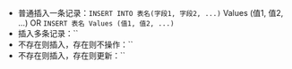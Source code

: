 * 普通插入一条记录：`INSERT INTO 表名(字段1, 字段2, ...)` Values (值1, 值2, ...) OR `INSERT 表名 Values (值1, 值2, ...)`
* 插入多条记录：``
* 不存在则插入，存在则不操作：``
* 不存在则插入，存在则更新：``
